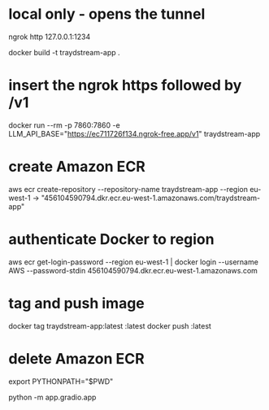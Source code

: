 # local only - opens the tunnel 
ngrok http 127.0.0.1:1234

docker build -t traydstream-app .

# insert the ngrok https followed by /v1
docker run --rm -p 7860:7860 -e LLM_API_BASE="https://ec711726f134.ngrok-free.app/v1" traydstream-app


# create Amazon ECR
aws ecr create-repository --repository-name traydstream-app --region eu-west-1
-> "456104590794.dkr.ecr.eu-west-1.amazonaws.com/traydstream-app"
# authenticate Docker to region
aws ecr get-login-password --region eu-west-1 | docker login --username AWS --password-stdin 456104590794.dkr.ecr.eu-west-1.amazonaws.com
# tag and push image
docker tag traydstream-app:latest <repo-uri>:latest
docker push <repo-uri>:latest


# delete Amazon ECR

export PYTHONPATH="$PWD"

 python -m app.gradio.app
